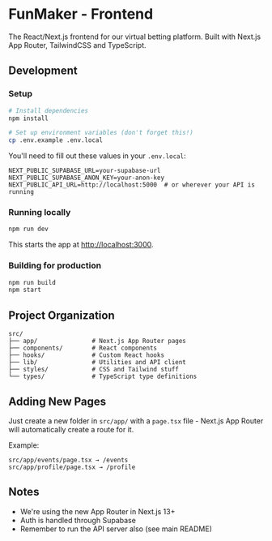 # FunMaker - Frontend

The React/Next.js frontend for our virtual betting platform. Built with Next.js App Router, TailwindCSS and TypeScript.

## Development

### Setup
```bash
# Install dependencies
npm install

# Set up environment variables (don't forget this!)
cp .env.example .env.local
```

You'll need to fill out these values in your `.env.local`:
```
NEXT_PUBLIC_SUPABASE_URL=your-supabase-url
NEXT_PUBLIC_SUPABASE_ANON_KEY=your-anon-key
NEXT_PUBLIC_API_URL=http://localhost:5000  # or wherever your API is running
```

### Running locally
```bash
npm run dev
```

This starts the app at [http://localhost:3000](http://localhost:3000).

### Building for production
```bash
npm run build
npm start
```

## Project Organization

```
src/
├── app/               # Next.js App Router pages
├── components/        # React components
├── hooks/             # Custom React hooks
├── lib/               # Utilities and API client
├── styles/            # CSS and Tailwind stuff
└── types/             # TypeScript type definitions
```

## Adding New Pages

Just create a new folder in `src/app/` with a `page.tsx` file - Next.js App Router will automatically create a route for it.

Example:
```
src/app/events/page.tsx → /events
src/app/profile/page.tsx → /profile
```

## Notes

- We're using the new App Router in Next.js 13+
- Auth is handled through Supabase
- Remember to run the API server also (see main README) 